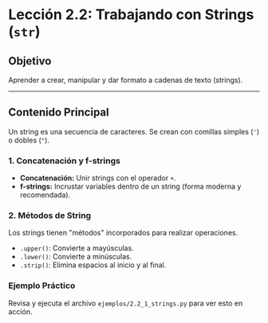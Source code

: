 # Lección 2.2: Trabajando con Strings (`str`)

## Objetivo

Aprender a crear, manipular y dar formato a cadenas de texto (strings).

---

## Contenido Principal

Un string es una secuencia de caracteres. Se crean con comillas simples (`'`) o dobles (`"`).

### 1. Concatenación y f-strings

* **Concatenación:** Unir strings con el operador `+`.
* **f-strings:** Incrustar variables dentro de un string (forma moderna y recomendada).

### 2. Métodos de String

Los strings tienen "métodos" incorporados para realizar operaciones.

* `.upper()`: Convierte a mayúsculas.
* `.lower()`: Convierte a minúsculas.
* `.strip()`: Elimina espacios al inicio y al final.

### Ejemplo Práctico

Revisa y ejecuta el archivo `ejemplos/2.2_1_strings.py` para ver esto en acción.
